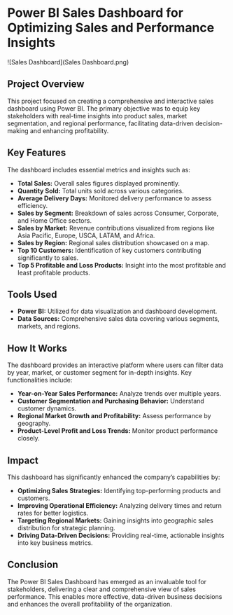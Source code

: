 # Power BI Sales Dashboard for Optimizing Sales and Performance Insights
![Sales Dashboard](Sales Dashboard.png)

## Project Overview
This project focused on creating a comprehensive and interactive sales dashboard using Power BI. The primary objective was to equip key stakeholders with real-time insights into product sales, market segmentation, and regional performance, facilitating data-driven decision-making and enhancing profitability.

## Key Features
The dashboard includes essential metrics and insights such as:

- **Total Sales:** Overall sales figures displayed prominently.
- **Quantity Sold:** Total units sold across various categories.
- **Average Delivery Days:** Monitored delivery performance to assess efficiency.
- **Sales by Segment:** Breakdown of sales across Consumer, Corporate, and Home Office sectors.
- **Sales by Market:** Revenue contributions visualized from regions like Asia Pacific, Europe, USCA, LATAM, and Africa.
- **Sales by Region:** Regional sales distribution showcased on a map.
- **Top 10 Customers:** Identification of key customers contributing significantly to sales.
- **Top 5 Profitable and Loss Products:** Insight into the most profitable and least profitable products.

## Tools Used
- **Power BI:** Utilized for data visualization and dashboard development.
- **Data Sources:** Comprehensive sales data covering various segments, markets, and regions.

## How It Works
The dashboard provides an interactive platform where users can filter data by year, market, or customer segment for in-depth insights. Key functionalities include:

- **Year-on-Year Sales Performance:** Analyze trends over multiple years.
- **Customer Segmentation and Purchasing Behavior:** Understand customer dynamics.
- **Regional Market Growth and Profitability:** Assess performance by geography.
- **Product-Level Profit and Loss Trends:** Monitor product performance closely.

## Impact
This dashboard has significantly enhanced the company’s capabilities by:

- **Optimizing Sales Strategies:** Identifying top-performing products and customers.
- **Improving Operational Efficiency:** Analyzing delivery times and return rates for better logistics.
- **Targeting Regional Markets:** Gaining insights into geographic sales distribution for strategic planning.
- **Driving Data-Driven Decisions:** Providing real-time, actionable insights into key business metrics.

## Conclusion
The Power BI Sales Dashboard has emerged as an invaluable tool for stakeholders, delivering a clear and comprehensive view of sales performance. This enables more effective, data-driven business decisions and enhances the overall profitability of the organization.
